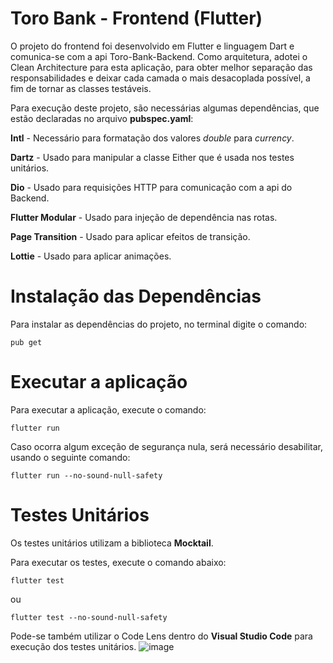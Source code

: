 # Toro Bank - Frontend (Flutter)

O projeto do frontend foi desenvolvido em Flutter e linguagem Dart e comunica-se com a api Toro-Bank-Backend.
Como arquitetura, adotei o Clean Architecture para esta aplicação, para obter melhor separação das responsabilidades e deixar cada camada o mais desacoplada possível, a fim de tornar as classes testáveis.

Para execução deste projeto, são necessárias algumas dependências, que estão declaradas no arquivo **pubspec.yaml**:

**Intl** - Necessário para formatação dos valores *double* para *currency*.

**Dartz** - Usado para manipular a classe Either que é usada nos testes unitários.

**Dio** - Usado para requisições HTTP para comunicação com a api do Backend.

**Flutter Modular** - Usado para injeção de dependência nas rotas.

**Page Transition** - Usado para aplicar efeitos de transição.

**Lottie** - Usado para aplicar animações.


# Instalação das Dependências
Para instalar as dependências do projeto, no terminal digite o comando:

```
pub get
```

# Executar a aplicação
Para executar a aplicação, execute o comando:
```
flutter run
```
Caso ocorra algum exceção de segurança nula, será necessário desabilitar, usando o seguinte comando:

```
flutter run --no-sound-null-safety
```



# Testes Unitários
Os testes unitários utilizam a biblioteca **Mocktail**.

Para executar os testes, execute o comando abaixo:

```
flutter test
```
ou 
```
flutter test --no-sound-null-safety
```

Pode-se também utilizar o Code Lens dentro do **Visual Studio Code** para execução dos testes unitários.
![image](https://user-images.githubusercontent.com/79017725/169449271-b4ddf17a-84f8-4964-aa8d-d46f0e533b91.png)

